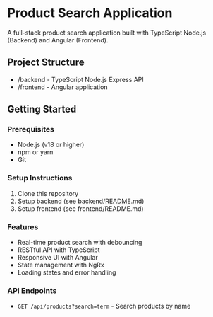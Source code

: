 # Product Search Application

A full-stack product search application built with TypeScript Node.js (Backend) and Angular (Frontend).

## Project Structure

- /backend - TypeScript Node.js Express API
- /frontend - Angular application

## Getting Started

### Prerequisites

- Node.js (v18 or higher)
- npm or yarn
- Git

### Setup Instructions

1. Clone this repository
2. Setup backend (see backend/README.md)
3. Setup frontend (see frontend/README.md)

### Features

- Real-time product search with debouncing
- RESTful API with TypeScript
- Responsive UI with Angular
- State management with NgRx
- Loading states and error handling

### API Endpoints

- `GET /api/products?search=term` - Search products by name
